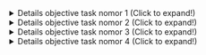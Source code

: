<details>
<summary> Details objective task nomor 1 (Click to expand!)  </summary>

```
membuat tampilan lampu lalu lintas dengan menggunakan HTML dan CSS
 a. Memberikan interaksi seperti lampu lalu lintas pada umumnya menggunakan JS 
   i. Diawali dengan lampu warna merah yang menyala
   ii. Setelah 3 detik matikan merah dan nyalakan kuning
   iii. Setelah 2 detik matikan kuning dan nyalakan hijau
   iv. Biarkan hijau menyala selama 3 detik, lalu kembali lagi menjadi merah
 b. Gunakan method dan property dari object element
```

</details>



<details>
<summary> Details objective task nomor 2 (Click to expand!) </summary>

```
membuat papan catur dengan menggunakan dynamic element
a. Element langsung ditambahkan kedalam body
b. Diperbolehkan untuk memberikan styling sebagus mungkin
```

</details>



<details>
<summary>  Details objective task nomor 3 (Click to expand!) </summary>

```
Berdasarkan data berikut, buatlah:
```

![soal_3](./demo/soal_task3.png)

```
a. Element div dengan kelas "Profile-card"
b. Tambahkan h2 dengan isi nama profil
c. Berikan paragraf yang berikan nama dan profesi (umur: 30, profesi: web Developer)
d. Buatlah hobi menggunakan list tidak berurut
e. Tambahkan elemen-elemen diatas ke dalam element div profile-card
f. Masukan elemen div profile-card ke dalam body
```

</details>



<details>
<summary>  Details objective task nomor 4 (Click to expand!) </summary>

```
Berdasarkan struktur tabel dibawah ini, ubahlah:
```

![soal_task4](./demo/soal_task4.png)

```
a. Tambahkan baris baru dengan nama charlie dan nilai 92

b. ubah nilai bob menjadi 89

c. Berikan kelas top-score pada baris dengan nama Alice

d.  Tambahkan baris tabel footer dengan isi average dan kalkulasikan nilai rata-ratanya
```

</details>


